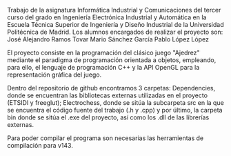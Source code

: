 Trabajo de la asignatura Informática Industrial y Comunicaciones del tercer curso del grado en Ingeniería Electrónica Industrial y Automática 
en la Escuela Técnica Superior de Ingeniería y Diseño Industrial de la Universidad Politécnica de Madrid.
Los alumnos encargados de realizar el proyecto son:
José Alejandro Ramos Tovar
Mario Sánchez García
Pablo López López

El proyecto consiste en la programación del clásico juego "Ajedrez" mediante el paradigma de programación orientada a objetos, empleando, para ello, el lenguaje de 
programación C++ y la API OpenGL para la representación gráfica del juego.

Dentro del repositorio de github encontramos 3 carpetas: Dependencies, donde se encuentran las bibliotecas externas utilizadas en el proyecto (ETSIDI y freeglut);
Electrochess, donde se sitúa la subcarpeta src en la que se encuentra el código fuente del trabajo (.h y .cpp) y por último, la carpeta bin donde se sitúa el .exe del
proyecto, así como los .dll de las librerías externas.

Para poder compilar el programa son necesarias las herramientas de compilación para v143.

